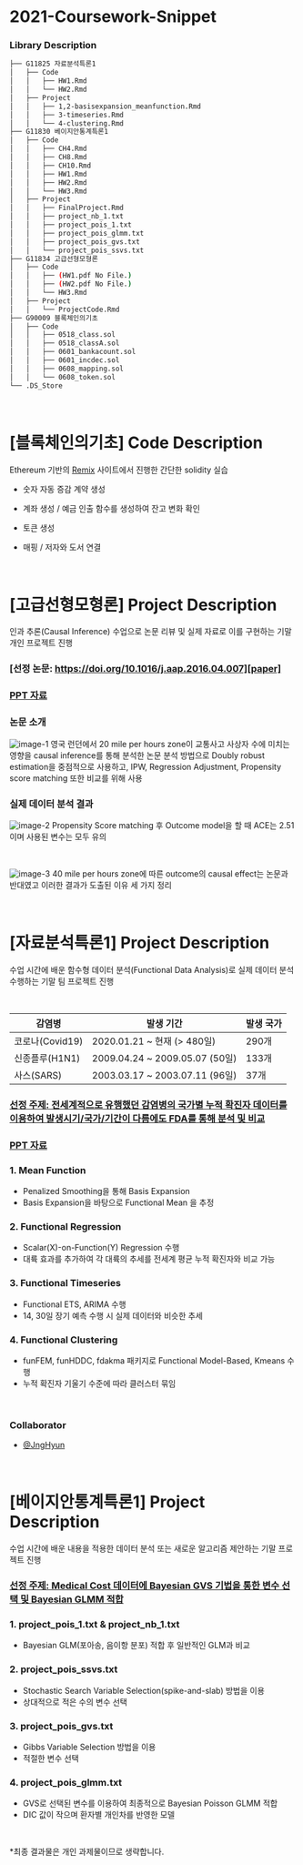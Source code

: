 # 2021-Coursework-Snippet

### Library Description

```bash
├── G11825 자료분석특론1
│   ├── Code
│   │   ├── HW1.Rmd
│   │   └── HW2.Rmd
│   ├── Project
│   │   ├── 1,2-basisexpansion_meanfunction.Rmd
│   │   ├── 3-timeseries.Rmd
│   │   └── 4-clustering.Rmd
├── G11830 베이지안통계특론1
│   ├── Code
│   │   ├── CH4.Rmd 
│   │   ├── CH8.Rmd 
│   │   ├── CH10.Rmd 
│   │   ├── HW1.Rmd 
│   │   ├── HW2.Rmd 
│   │   └── HW3.Rmd 
│   ├── Project
│   │   ├── FinalProject.Rmd
│   │   ├── project_nb_1.txt
│   │   ├── project_pois_1.txt
│   │   ├── project_pois_glmm.txt
│   │   ├── project_pois_gvs.txt
│   │   └── project_pois_ssvs.txt
├── G11834 고급선형모형론
│   ├── Code
│   │   ├── (HW1.pdf No File.)
│   │   ├── (HW2.pdf No File.)
│   │   └── HW3.Rmd
│   ├── Project
│   │   └── ProjectCode.Rmd
├── G90009 블록체인의기초
│   ├── Code
│   │   ├── 0518_class.sol
│   │   ├── 0518_classA.sol
│   │   ├── 0601_bankacount.sol
│   │   ├── 0601_incdec.sol
│   │   ├── 0608_mapping.sol
│   │   └── 0608_token.sol
└── .DS_Store
``` 
<br>


# [블록체인의기초] Code Description
Ethereum 기반의 [Remix][remix] 사이트에서 진행한 간단한 solidity 실습

- 숫자 자동 증감 계약 생성

- 계좌 생성 / 예금 인출 함수를 생성하여 잔고 변화 확인

- 토큰 생성

- 매핑 / 저자와 도서 연결

[remix]: https://remix.ethereum.org/

<br>

# [고급선형모형론] Project Description
인과 추론(Causal Inference) 수업으로 논문 리뷰 및 실제 자료로 이를 구현하는 기말 개인 프로젝트 진행

### [선정 논문: https://doi.org/10.1016/j.aap.2016.04.007][paper]
### [PPT 자료][ppt-causal]

### 논문 소개
![image-1](https://github.com/givitallugot/2021-Coursework-Snippet/blob/main/Image-Causal/%EC%8A%AC%EB%9D%BC%EC%9D%B4%EB%93%9C2.jpeg)
영국 런던에서 20 mile per hours zone이 교통사고 사상자 수에 미치는 영향을 causal inference를 통해 분석한 논문
분석 방법으로 Doubly robust estimation을 중점적으로 사용하고, IPW, Regression Adjustment, Propensity score matching 또한 비교를 위해 사용

### 실제 데이터 분석 결과
![image-2](https://github.com/givitallugot/2021-Coursework-Snippet/blob/main/Image-Causal/%EC%8A%AC%EB%9D%BC%EC%9D%B4%EB%93%9C15.jpeg)
Propensity Score matching 후 Outcome model을 할 때 ACE는 2.51이며 사용된 변수는 모두 유의

<br>

![image-3](https://github.com/givitallugot/2021-Coursework-Snippet/blob/main/Image-Causal/%EC%8A%AC%EB%9D%BC%EC%9D%B4%EB%93%9C16.jpeg)
40 mile per hours zone에 따른 outcome의 causal effect는 논문과 반대였고 이러한 결과가 도출된 이유 세 가지 정리

[paper]: https://www.sciencedirect.com/science/article/abs/pii/S0001457516301129
[ppt-causal]: https://github.com/givitallugot/2021-Coursework-Snippet/tree/main/Image-Causal 

<br>

# [자료분석특론1] Project Description
수업 시간에 배운 함수형 데이터 분석(Functional Data Analysis)로 실제 데이터 분석 수행하는 기말 팀 프로젝트 진행

<br>

| 감염병 | 발생 기간 | 발생 국가 |
| ------ | ----------- | ------ |
| 코로나(Covid19) | 2020.01.21 ~ 현재 (> 480일) | 290개 |
| 신종플루(H1N1) | 2009.04.24 ~ 2009.05.07 (50일) | 133개 |
| 사스(SARS) | 2003.03.17 ~ 2003.07.11 (96일) | 37개 |

### [선정 주제: 전세계적으로 유행했던 감염병의 국가별 누적 확진자 데이터를 이용하여 발생시기/국가/기간이 다름에도 FDA를 통해 분석 및 비교][dataset-1]
### [PPT 자료][ppt-fda]

### 1. Mean Function
- Penalized Smoothing을 통해 Basis Expansion
- Basis Expansion을 바탕으로 Functional Mean 을 추정

### 2. Functional Regression
- Scalar(X)-on-Function(Y) Regression 수행
- 대륙 효과를 추가하여 각 대륙의 추세를 전세계 평균 누적 확진자와 비교 가능

### 3. Functional Timeseries
- Functional ETS, ARIMA 수행
- 14, 30일 장기 예측 수행 시 실제 데이터와 비슷한 추세

### 4. Functional Clustering
- funFEM, funHDDC, fdakma 패키지로 Functional Model-Based, Kmeans 수행
- 누적 확진자 기울기 수준에 따라 클러스터 묶임

<br>

### Collaborator

* [@JngHyun][jh-git]

[jh-git]: https://github.com/JngHyun
[dataset-1]: https://www.kaggle.com/siraznaorem/n-covid-vs-mers-vs-sars-corona-flu-wars/#data
[ppt-fda]: https://github.com/givitallugot/2021-Coursework-Snippet/tree/main/Image-FDA

<br>

# [베이지안통계특론1] Project Description
수업 시간에 배운 내용을 적용한 데이터 분석 또는 새로운 알고리즘 제안하는 기말  프로젝트 진행

### [선정 주제: Medical Cost 데이터에 Bayesian GVS 기법을 통한 변수 선택 및 Bayesian GLMM 적합][dataset-2]

### 1. project_pois_1.txt & project_nb_1.txt
- Bayesian GLM(포아송, 음이항 분포) 적합 후 일반적인 GLM과 비교

### 2. project_pois_ssvs.txt
- Stochastic Search Variable Selection(spike-and-slab) 방법을 이용
- 상대적으로 적은 수의 변수 선택

### 3. project_pois_gvs.txt
- Gibbs Variable Selection 방법을 이용
- 적절한 변수 선택

### 4. project_pois_glmm.txt
- GVS로 선택된 변수를 이용하여 최종적으로 Bayesian Poisson GLMM 적합
- DIC 값이 작으며 환자별 개인차를 반영한 모델 

[dataset-2]: https://www.kaggle.com/mirichoi0218/insurance

<br>

*최종 결과물은 개인 과제물이므로 생략합니다.
